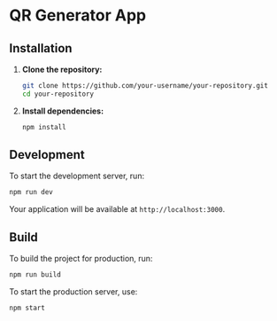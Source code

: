 # QR Generator App

## Installation

1. **Clone the repository:**

   ```bash
   git clone https://github.com/your-username/your-repository.git
   cd your-repository
   ```

2. **Install dependencies:**

   ```bash
   npm install
   ```

## Development

To start the development server, run:

```bash
npm run dev
```

Your application will be available at `http://localhost:3000`.

## Build

To build the project for production, run:

```bash
npm run build
```

To start the production server, use:

```bash
npm start
```
